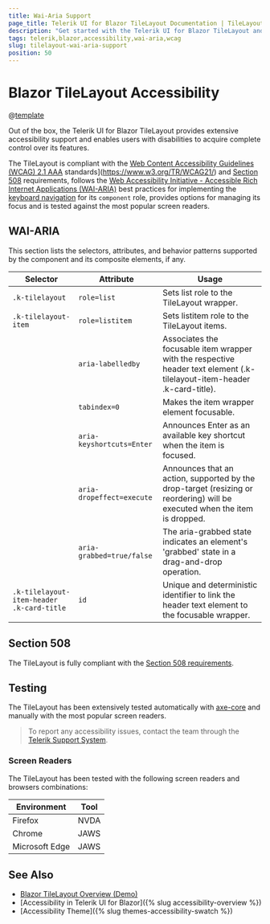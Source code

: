 ```yaml
---
title: Wai-Aria Support
page_title: Telerik UI for Blazor TileLayout Documentation | TileLayout  Accessibility
description: "Get started with the Telerik UI for Blazor TileLayout and learn about its accessibility support for WAI-ARIA, Section 508, and WCAG 2.1."
tags: telerik,blazor,accessibility,wai-aria,wcag
slug: tilelayout-wai-aria-support 
position: 50 
---
```


# Blazor TileLayout Accessibility

@[template](/_contentTemplates/common/parameters-table-styles.md#table-layout)



Out of the box, the Telerik UI for Blazor TileLayout provides extensive accessibility support and enables users with disabilities to acquire complete control over its features.


The TileLayout is compliant with the [Web Content Accessibility Guidelines (WCAG) 2.1  AAA](https://www.w3.org/TR/WCAG21/) standards](https://www.w3.org/TR/WCAG21/) and [Section 508](http://www.section508.gov/) requirements, follows the [Web Accessibility Initiative - Accessible Rich Internet Applications (WAI-ARIA)](https://www.w3.org/WAI/ARIA/apg/) best practices for implementing the [keyboard navigation](#keyboard-navigation) for its `component` role, provides options for managing its focus and is tested against the most popular screen readers.

## WAI-ARIA


This section lists the selectors, attributes, and behavior patterns supported by the component and its composite elements, if any.

| Selector | Attribute | Usage |
| -------- | --------- | ----- |
| `.k-tilelayout` | `role=list` | Sets list role to the TileLayout wrapper. |
| `.k-tilelayout-item` | `role=listitem` | Sets listitem role to the TileLayout items. |
|  | `aria-labelledby` | Associates the focusable item wrapper with the respective header text element (.k-tilelayout-item-header .k-card-title). |
|  | `tabindex=0` | Makes the item wrapper element focusable. |
|  | `aria-keyshortcuts=Enter` | Announces Enter as an available key shortcut when the item is focused. |
|  | `aria-dropeffect=execute` | Announces that an action, supported by the drop-target (resizing or reordering) will be executed when the item is dropped. |
|  | `aria-grabbed=true/false` | The aria-grabbed state indicates an element's 'grabbed' state in a drag-and-drop operation. |
| `.k-tilelayout-item-header .k-card-title` | `id` | Unique and deterministic identifier to link the header text element to the focusable wrapper. |

## Section 508


The TileLayout is fully compliant with the [Section 508 requirements](http://www.section508.gov/).

## Testing


The TileLayout has been extensively tested automatically with [axe-core](https://github.com/dequelabs/axe-core) and manually with the most popular screen readers.

> To report any accessibility issues, contact the team through the [Telerik Support System](https://www.telerik.com/account/support-center).

### Screen Readers


The TileLayout has been tested with the following screen readers and browsers combinations:

| Environment | Tool |
| ----------- | ---- |
| Firefox | NVDA |
| Chrome | JAWS |
| Microsoft Edge | JAWS |



## See Also

* [Blazor TileLayout Overview (Demo)](https://demos.telerik.com/blazor-ui/tilelayout/overview)
* [Accessibility in Telerik UI for Blazor]({% slug accessibility-overview %})
* [Accessibility Theme]({% slug themes-accessibility-swatch %})